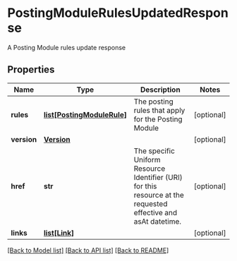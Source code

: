 # PostingModuleRulesUpdatedResponse

A Posting Module rules update response

## Properties
Name | Type | Description | Notes
------------ | ------------- | ------------- | -------------
**rules** | [**list[PostingModuleRule]**](PostingModuleRule.md) | The posting rules that apply for the Posting Module | [optional] 
**version** | [**Version**](Version.md) |  | [optional] 
**href** | **str** | The specific Uniform Resource Identifier (URI) for this resource at the requested effective and asAt datetime. | [optional] 
**links** | [**list[Link]**](Link.md) |  | [optional] 

[[Back to Model list]](../README.md#documentation-for-models) [[Back to API list]](../README.md#documentation-for-api-endpoints) [[Back to README]](../README.md)


